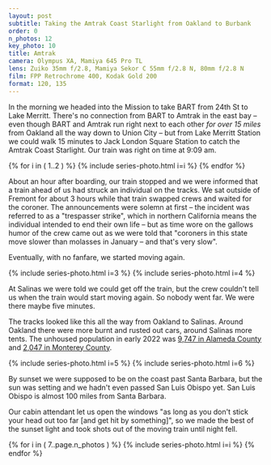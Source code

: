 ```yaml
---
layout: post
subtitle: Taking the Amtrak Coast Starlight from Oakland to Burbank
order: 0
n_photos: 12
key_photo: 10
title: Amtrak
camera: Olympus XA, Mamiya 645 Pro TL
lens: Zuiko 35mm f/2.8, Mamiya Sekor C 55mm f/2.8 N, 80mm f/2.8 N
film: FPP Retrochrome 400, Kodak Gold 200
format: 120, 135
---
```


In the morning we headed into the Mission to take BART from 24th St to Lake Merritt. There's no connection from BART to Amtrak in the east bay – even though BART and Amtrak run right next to each other *for over 15 miles* from Oakland all the way down to Union City – but from Lake Merritt Station we could walk 15 minutes to Jack London Square Station to catch the Amtrak Coast Starlight. Our train was right on time at 9:09 am.

{% for i in ( 1..2 ) %}
  {% include series-photo.html i=i %}
{% endfor %}

About an hour after boarding, our train stopped and we were informed that a train ahead of us had struck an individual on the tracks. We sat outside of Fremont for about 3 hours while that train swapped crews and waited for the coroner. The announcements were solemn at first – the incident was referred to as a "trespasser strike", which in northern California means the individual intended to end their own life – but as time wore on the gallows humor of the crew came out as we were told that "coroners in this state move slower than molasses in January – and that's very slow".

Eventually, with no fanfare, we started moving again.

{% include series-photo.html i=3 %}
{% include series-photo.html i=4 %}

At Salinas we were told we could get off the train, but the crew couldn't tell us when the train would start moving again. So nobody went far. We were there maybe five minutes.

The tracks looked like this all the way from Oakland to Salinas. Around Oakland there were more burnt and rusted out cars, around Salinas more tents. The unhoused population in early 2022 was [9,747 in Alameda County](https://everyonehome.org/main/continuum-of-care/everyone-counts/) and [2,047 in Monterey County](https://localnewsmatters.org/2022/07/19/halving-homelessness-monterey-county-leaders-outline-5-year-goal-during-summit/).

{% include series-photo.html i=5 %}
{% include series-photo.html i=6 %}

By sunset we were supposed to be on the coast past Santa Barbara, but the sun was setting and we hadn't even passed San Luis Obispo yet. San Luis Obispo is almost 100 miles from Santa Barbara.

Our cabin attendant let us open the windows "as long as you don't stick your head out too far [and get hit by something]", so we made the best of the sunset light and took shots out of the moving train until night fell.

{% for i in ( 7..page.n_photos ) %}
  {% include series-photo.html i=i %}
{% endfor %}